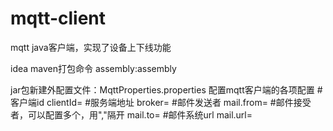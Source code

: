 # mqtt-client
mqtt java客户端，实现了设备上下线功能

idea maven打包命令
assembly:assembly

jar包新建外配置文件：MqttProperties.properties
配置mqtt客户端的各项配置
#客户端id
clientId=
#服务端地址
broker=
#邮件发送者
mail.from=
#邮件接受者，可以配置多个，用","隔开
mail.to=
#邮件系统url
mail.url=
